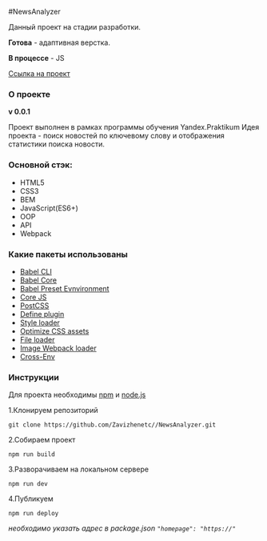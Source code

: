 #NewsAnalyzer

Данный проект на стадии разработки. 

**Готова** - адаптивная верстка. 

**В процессе** - JS   

[Ссылка на проект](https://zavizhenetc.github.io/NewsAnalyzer/)
### О проекте 
**v 0.0.1**

Проект выполнен в рамках программы  обучения Yandex.Praktikum
Идея проекта - поиск новостей по ключевому слову и отображения статистики поиска новости. 

### Основной стэк:
- HTML5
- CSS3
- BEM
- JavaScript(ES6+)
- OOP
- API
- Webpack

### Какие пакеты использованы 
- [Babel CLI](https://babeljs.io/docs/en/babel-cli#docsNav)
- [Babel Core](https://babeljs.io/docs/en/babel-core)
- [Babel Preset Evnvironment](https://babeljs.io/docs/en/babel-preset-env#docsNav)
- [Сore JS](https://github.com/zloirock/core-js#readme)
- [PostCSS](https://postcss.org/)
- [Define plugin](https://webpack.js.org/plugins/define-plugin/)
- [Style loader](https://github.com/webpack-contrib/style-loader)
- [Optimize CSS assets](https://www.npmjs.com/package/optimize-css-assets-webpack-plugin)
- [File loader](https://github.com/webpack-contrib/file-loader)
- [Image Webpack loader](https://www.npmjs.com/package/image-webpack-loader)
- [Cross-Env](https://www.npmjs.com/package/cross-env)
### Инструкции 
Для  проекта необходимы [npm](https://www.npmjs.com/get-npm) и [node.js](https://nodejs.org/en/download/)

1.Клонируем репозиторий

``git clone https://github.com/Zavizhenetc//NewsAnalyzer.git``

2.Собираем проект 

``npm run build``

3.Разворачиваем на локальном сервере 

``npm run dev``

4.Публикуем  

``npm run deploy ``

*необходимо указать адрес в package.json ``"homepage": "https://"``*